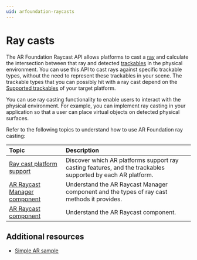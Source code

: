 ```yaml
---
uid: arfoundation-raycasts
---
```

# Ray casts

The AR Foundation Raycast API allows platforms to cast a [ray](xref:UnityEngine.Ray) and calculate the intersection between that ray and detected [trackables](xref:UnityEngine.XR.ARFoundation.ARTrackable) in the physical environment. You can use this API to cast rays against specific trackable types, without the need to represent these trackables in your scene. The trackable types that you can possibly hit with a ray cast depend on the [Supported trackables](xref:arfoundation-raycasts-platform-support#supported-trackables) of your target platform.

You can use ray casting functionality to enable users to interact with the physical environment. For example, you can implement ray casting in your application so that a user can place virtual objects on detected physical surfaces.

Refer to the following topics to understand how to use AR Foundation ray casting:

| Topic                                                                     | Description                                          |
| :-----------------------------------------------------------------------  | :--------------------------------------------------- |
| [Ray cast platform support](xref:arfoundation-raycasts-platform-support)  | Discover which AR platforms support ray casting features, and the trackables supported by each AR platform. |
| [AR Raycast Manager component](xref:arfoundation-raycasts-raycastmanager) | Understand the AR Raycast Manager component and the types of ray cast methods it provides. |
| [AR Raycast component](xref:arfoundation-raycasts-arraycast)              | Understand the AR Raycast component.                 |

## Additional resources

* [Simple AR sample](xref:arfoundation-samples-simple-ar)
